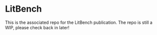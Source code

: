 # LitBench

This is the associated repo for the LitBench publication. The repo is still a WIP, please check back in later!
